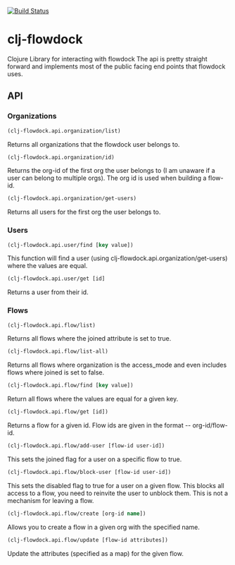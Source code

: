 [![Build Status](https://travis-ci.org/RallySoftware/clj-flowdock.png?branch=master)](https://travis-ci.org/RallySoftware/clj-flowdock)
# clj-flowdock
Clojure Library for interacting with flowdock
The api is pretty straight forward and implements most of the public facing end points that flowdock uses.

## API

### Organizations
```clojure
(clj-flowdock.api.organization/list)
```
Returns all organizations that the flowdock user belongs to.

```clojure
(clj-flowdock.api.organization/id)
```
Returns the org-id of the first org the user belongs to (I am unaware if a user can belong to multiple orgs). The org id
is used when building a flow-id.

```clojure
(clj-flowdock.api.organization/get-users)
```
Returns all users for the first org the user belongs to.

### Users
```clojure
(clj-flowdock.api.user/find [key value])
```
This function will find a user (using clj-flowdock.api.organization/get-users) where the values are equal.

```clojure
(clj-flowdock.api.user/get [id]
```
Returns a user from their id.

### Flows
```clojure
(clj-flowdock.api.flow/list)
```
Returns all flows where the joined attribute is set to true.

```clojure
(clj-flowdock.api.flow/list-all)
```
Returns all flows where organization is the access_mode and even includes flows where joined is set to false.

```clojure
(clj-flowdock.api.flow/find [key value])
```
Return all flows where the values are equal for a given key.

```clojure
(clj-flowdock.api.flow/get [id])
```
Returns a flow for a given id. Flow ids are given in the format -- org-id/flow-id.

```clojure
(clj-flowdock.api.flow/add-user [flow-id user-id])
```
This sets the joined flag for a user on a specific flow to true.

```clojure
(clj-flowdock.api.flow/block-user [flow-id user-id])
```
This sets the disabled flag to true for a user on a given flow. This blocks all access to a flow, you need to reinvite the user
to unblock them. This is not a mechanism for leaving a flow.

```clojure
(clj-flowdock.api.flow/create [org-id name])
```
Allows you to create a flow in a given org with the specified name.

```clojure
(clj-flowdock.api.flow/update [flow-id attributes])
```
Update the attributes (specified as a map) for the given flow.
